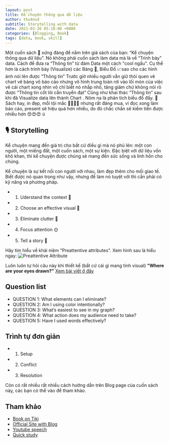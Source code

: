 ```yaml
---
layout: post
title: Kể chuyện thông qua dữ liệu
author: thu4nvd
subtitle: Storytelling with data
date: 2021-03-26 05:10:00 +0800
categories: [Blogging, Book]
tags: [data, book, skill]
---
```


Một cuốn sách 📗 xứng đáng để nằm trên giá sách của bạn: “Kể chuyện thông qua dữ liệu”.
Nó không phải cuốn sách làm data mà là về “Trình bày” data. Cách để đưa ra “Thông tin” từ đám Data một cách "cool ngầu".
Cụ thể hơn là cách trình bày (Visualize) các Bảng 📑, Biểu Đồ  📈sao cho các hình ảnh nói lên được “Thông tin”
Trước giờ nhiều người vẫn giữ thói quen  vẽ chart vẽ bảng vô báo cáo nhưng vô hình trung toàn rơi vào lối mòn của việc vẽ cái chart xong nhìn vô chỉ biết nó nhấp nhô, tăng giảm chứ không nói rõ được “Thông tin cốt lõi cần truyền đạt” 
Cũng như khai thác “Thông tin” sau khi đã Visualize data lên thành Chart . Nôm na là phân tích biểu đồ đấy.
📗 Sách hay, in đẹp, mỗi tội mắc 💸💸💸😂 nhưng rất đáng mua, vì đọc xong làm báo cáo, present sẽ hiệu quả hơn nhiều, do đó chắc chắn sẽ kiếm tiền được nhiều hơn 😍😍😍
ú
## 🎙 Storytelling

Kể chuyện mang đến giá trị cho bất cứ điều gì mà nó phủ lên: một con người, một miếng đất, một cuốn sách, một sự kiện. Đặc biệt với dữ liệu vốn khô khan, thì kể chuyện được chúng sẽ mang đến sức sống và linh hồn cho chúng.

Kể chuyện là sự kết nối con người với nhau, làm đẹp thêm cho mối giao tế. Biết được nó quan trọng như vậy, nhưng để làm nó tuyệt vời thì cần phải có kỹ năng và phương pháp.

* 1. Uderstand the context 🎉
* 2. Choose an effective visual 🌸
* 3. Eliminate clutter 🧩
* 4. Focus attention 🌞
* 5. Tell a story 🎵

Hãy tìm hiểu về khái niệm "Preattentive attributes".
Xem hình sau là hiểu ngay:
![Preattentive Attribute](https://help.tableau.com/current/blueprint/en-us/Img/bp_why_visual_analytics.png)

Luôn luôn tự hỏi câu này khi thiết kế (bất cứ cái gì mang tính visual) **"Where are your eyes drawn?"**
[Xem bài viết ở đây](https://www.storytellingwithdata.com/blog/whereareyoureyesdrawn)


## Question list 

* QUESTION 1: What elements can I eliminate?
* QUESTION 2: Am I using color intentionally?
* QUESTION 3: What’s easiest to see in my graph? 
* QUESTION 4: What action does my audience need to take? 
* QUESTION 5: Have I used words effectively? 


## Trình tự đơn giản
* 1. Setup
* 2. Conflict
* 3. Resolution

Còn có rất nhiều rất nhiều cách hướng dẫn trên Blog page của cuốn sách này, các bạn có thể vào để tham khảo.

## Tham khảo

* [Book on Tiki](https://tiki.vn/storytelling-with-data-ke-chuyen-thong-qua-du-lieu-cuon-cam-nang-huong-dan-truc-quan-hoa-du-lieu-p76013378.html?utm_source=google&utm_medium=cpc&utm_campaign=SEA_NBR_GGL_DSA_DAP_ALL_VN_ALL_UNK_UNK_C.ALL_X.848609914_Y.44825259482_Q.b_K._W.DT_R.341396261501_L.NU_O.CAC&gclid=CjwKCAjw6fCCBhBNEiwAem5SO3ddzbttWJjs_R8II33fh_4UwpG7S0Ke7amFXnj8f-6Lh0dOGyowDhoCeHwQAvD_BwE)
* [Official Site with Blog](https://www.storytellingwithdata.com/blog)
* [Youtube speech](https://www.youtube.com/watch?v=8EMW7io4rSI)
* [Quick study](https://www.youtube.com/watch?v=r5_34YnCmMY)
